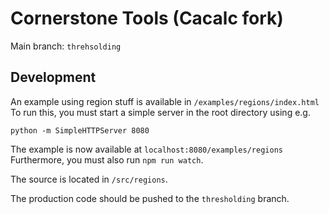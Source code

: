 # Cornerstone Tools (Cacalc fork)

Main branch: `threhsolding`

## Development
An example using region stuff is available in `/examples/regions/index.html` To run this, you must start a simple server in the root directory using e.g.

`python -m SimpleHTTPServer 8080`

The example is now available at `localhost:8080/examples/regions`
Furthermore, you must also run `npm run watch`.

The source is located in `/src/regions`.

The production code should be pushed to the `thresholding` branch.

